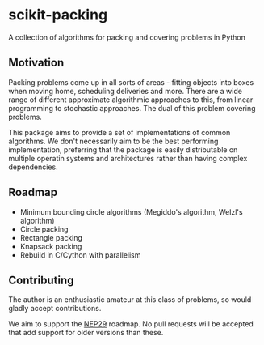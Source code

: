 # scikit-packing

A collection of algorithms for packing and covering problems in Python

## Motivation

Packing problems come up in all sorts of areas - fitting objects into boxes
when moving home, scheduling deliveries and more. There are a wide range of
different approximate algorithmic approaches to this, from linear programming
to stochastic approaches. The dual of this problem covering problems. 

This package aims to provide a set of implementations of common algorithms. We
don't necessarily aim to be the best performing implementation, preferring that
the package is easily distributable on multiple operatin systems and architectures
rather than having complex dependencies.

## Roadmap

* Minimum bounding circle algorithms (Megiddo's algorithm, Welzl's algorithm)
* Circle packing
* Rectangle packing
* Knapsack packing
* Rebuild in C/Cython with parallelism

## Contributing

The author is an enthusiastic amateur at this class of problems, so would gladly
accept contributions.

We aim to support the [NEP29](https://numpy.org/neps/nep-0029-deprecation_policy.html) roadmap. No pull requests will be accepted that add support for older versions than these.
